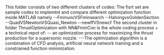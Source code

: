 This folder consists of two different clusters of codes: 
The fisrt set are sample codes to implemtnt and compare different optimization function inside MATLAB namely
--FminuncVSFminsearch
--HalvingvsGoldenSection
--QuadVSNewtonVSQuasi_Newton
--newffVSnewcf
The second cluster in folder ThrustOptimization with NN&FminCon is
 the whole coding process + a technical repot of:
 -- an optimization process for maximizing
the thrust production for a supersonic nozzle. 
---The optimization algorithm is a combination of CFD analysis, artificial neural network training and a
constrained function minimization.
